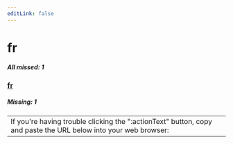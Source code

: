 ```yaml
---
editLink: false
---
```


# fr

##### All missed: 1


### [fr](https://github.com/Laravel-Lang/lang/blob/main/locales/fr/fr.json)

##### Missing: 1

<table >
<tr><td align="left" >
If you're having trouble clicking the ":actionText" button, copy and paste the URL below
into your web browser:
</td>
</tr>

</table>


